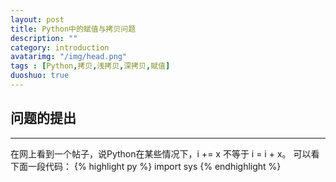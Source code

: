 ```yaml
---
layout: post
title: Python中的赋值与拷贝问题
description: ""
category: introduction
avatarimg: "/img/head.png"
tags : [Python,拷贝,浅拷贝,深拷贝,赋值]
duoshuo: true
---
```


## 问题的提出
----------
在网上看到一个帖子，说Python在某些情况下，i += x 不等于 i = i + x。
可以看下面一段代码：
{% highlight py %}
import sys
{% endhighlight %}